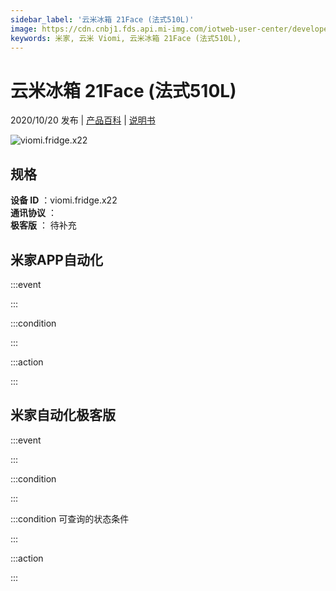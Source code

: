 ```yaml
---
sidebar_label: '云米冰箱 21Face (法式510L)'
image: https://cdn.cnbj1.fds.api.mi-img.com/iotweb-user-center/developer_1679048480797zRQ0vkJ2.png?GalaxyAccessKeyId=AKVGLQWBOVIRQ3XLEW&Expires=9223372036854775807&Signature=pCVmK0FLQHwQ75ooE+f5rCptiYQ=
keywords: 米家, 云米 Viomi, 云米冰箱 21Face (法式510L), 
---
```

# 云米冰箱 21Face (法式510L)

2020/10/20 发布 | [产品百科](https://home.mi.com/webapp/content/baike/product/index.html?model=viomi.fridge.x22/) | [说明书](https://home.mi.com/views/introduction.html?model=viomi.fridge.x22&region=cn)

![viomi.fridge.x22](https://cdn.cnbj1.fds.api.mi-img.com/iotweb-user-center/developer_1679048480797zRQ0vkJ2.png?GalaxyAccessKeyId=AKVGLQWBOVIRQ3XLEW&Expires=9223372036854775807&Signature=pCVmK0FLQHwQ75ooE+f5rCptiYQ=)

## 规格  
> 
**设备 ID** ：viomi.fridge.x22  
**通讯协议** ：  
**极客版**  ： 待补充 


## 米家APP自动化  

:::event  

:::

:::condition  

:::

:::action   

:::

## 米家自动化极客版  

:::event  

:::

:::condition  

:::

:::condition 可查询的状态条件  

:::

:::action  

:::

        
